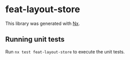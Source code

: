 # feat-layout-store

This library was generated with [Nx](https://nx.dev).

## Running unit tests

Run `nx test feat-layout-store` to execute the unit tests.
